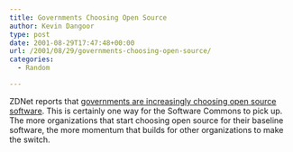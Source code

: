 ```yaml
---
title: Governments Choosing Open Source
author: Kevin Dangoor
type: post
date: 2001-08-29T17:47:48+00:00
url: /2001/08/29/governments-choosing-open-source/
categories:
  - Random

---
```

ZDNet reports that [governments are increasingly choosing open source software][1]. This is certainly one way for the Software Commons to pick up. The more organizations that start choosing open source for their baseline software, the more momentum that builds for other organizations to make the switch.

 [1]: http://www.zdnet.com/zdnn/stories/news/0,4586,2809001,00.html?chkpt=zdnnp1tp01